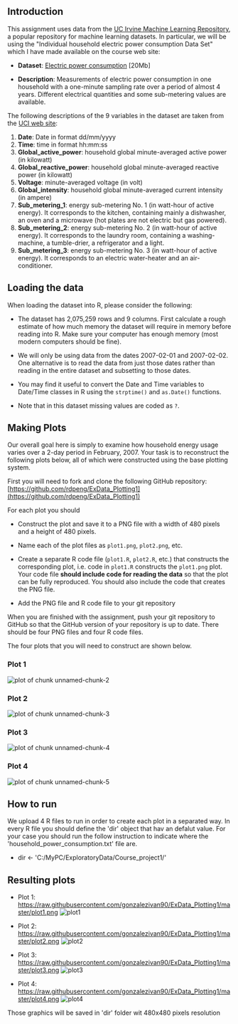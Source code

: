 ## Introduction

This assignment uses data from
the <a href="http://archive.ics.uci.edu/ml/">UC Irvine Machine
Learning Repository</a>, a popular repository for machine learning
datasets. In particular, we will be using the "Individual household
electric power consumption Data Set" which I have made available on
the course web site:


* <b>Dataset</b>: <a href="https://d396qusza40orc.cloudfront.net/exdata%2Fdata%2Fhousehold_power_consumption.zip">Electric power consumption</a> [20Mb]

* <b>Description</b>: Measurements of electric power consumption in
one household with a one-minute sampling rate over a period of almost
4 years. Different electrical quantities and some sub-metering values
are available.


The following descriptions of the 9 variables in the dataset are taken
from
the <a href="https://archive.ics.uci.edu/ml/datasets/Individual+household+electric+power+consumption">UCI
web site</a>:

<ol>
<li><b>Date</b>: Date in format dd/mm/yyyy </li>
<li><b>Time</b>: time in format hh:mm:ss </li>
<li><b>Global_active_power</b>: household global minute-averaged active power (in kilowatt) </li>
<li><b>Global_reactive_power</b>: household global minute-averaged reactive power (in kilowatt) </li>
<li><b>Voltage</b>: minute-averaged voltage (in volt) </li>
<li><b>Global_intensity</b>: household global minute-averaged current intensity (in ampere) </li>
<li><b>Sub_metering_1</b>: energy sub-metering No. 1 (in watt-hour of active energy). It corresponds to the kitchen, containing mainly a dishwasher, an oven and a microwave (hot plates are not electric but gas powered). </li>
<li><b>Sub_metering_2</b>: energy sub-metering No. 2 (in watt-hour of active energy). It corresponds to the laundry room, containing a washing-machine, a tumble-drier, a refrigerator and a light. </li>
<li><b>Sub_metering_3</b>: energy sub-metering No. 3 (in watt-hour of active energy). It corresponds to an electric water-heater and an air-conditioner.</li>
</ol>

## Loading the data





When loading the dataset into R, please consider the following:

* The dataset has 2,075,259 rows and 9 columns. First
calculate a rough estimate of how much memory the dataset will require
in memory before reading into R. Make sure your computer has enough
memory (most modern computers should be fine).

* We will only be using data from the dates 2007-02-01 and
2007-02-02. One alternative is to read the data from just those dates
rather than reading in the entire dataset and subsetting to those
dates.

* You may find it useful to convert the Date and Time variables to
Date/Time classes in R using the `strptime()` and `as.Date()`
functions.

* Note that in this dataset missing values are coded as `?`.


## Making Plots

Our overall goal here is simply to examine how household energy usage
varies over a 2-day period in February, 2007. Your task is to
reconstruct the following plots below, all of which were constructed
using the base plotting system.

First you will need to fork and clone the following GitHub repository:
[https://github.com/rdpeng/ExData_Plotting1](https://github.com/rdpeng/ExData_Plotting1)


For each plot you should

* Construct the plot and save it to a PNG file with a width of 480
pixels and a height of 480 pixels.

* Name each of the plot files as `plot1.png`, `plot2.png`, etc.

* Create a separate R code file (`plot1.R`, `plot2.R`, etc.) that
constructs the corresponding plot, i.e. code in `plot1.R` constructs
the `plot1.png` plot. Your code file **should include code for reading
the data** so that the plot can be fully reproduced. You should also
include the code that creates the PNG file.

* Add the PNG file and R code file to your git repository

When you are finished with the assignment, push your git repository to
GitHub so that the GitHub version of your repository is up to
date. There should be four PNG files and four R code files.


The four plots that you will need to construct are shown below. 


### Plot 1


![plot of chunk unnamed-chunk-2](https://raw.githubusercontent.com/rdpeng/ExData_Plotting1/master/figure/unnamed-chunk-2.png) 


### Plot 2

![plot of chunk unnamed-chunk-3](https://raw.githubusercontent.com/rdpeng/ExData_Plotting1/master/figure/unnamed-chunk-3.png) 


### Plot 3

![plot of chunk unnamed-chunk-4](https://raw.githubusercontent.com/rdpeng/ExData_Plotting1/master/figure/unnamed-chunk-4.png) 


### Plot 4

![plot of chunk unnamed-chunk-5](https://raw.githubusercontent.com/rdpeng/ExData_Plotting1/master/figure/unnamed-chunk-5.png) 


## How to run
We  upload 4 R files to run in order to create each plot in a separated way.
In every R file you should define the 'dir' object that hav an defalut value.
For your case you should run the follow instruction to indicate where the 'household_power_consumption.txt' file are.
 * dir <- 'C:/MyPC/ExploratoryData/Course_project1/'

## Resulting plots
* Plot 1: https://raw.githubusercontent.com/gonzalezivan90/ExData_Plotting1/master/plot1.png
![plot1](https://raw.githubusercontent.com/gonzalezivan90/ExData_Plotting1/master/plot1.png) 


* Plot 2: https://raw.githubusercontent.com/gonzalezivan90/ExData_Plotting1/master/plot2.png
![plot2](https://raw.githubusercontent.com/gonzalezivan90/ExData_Plotting1/master/plot2.png) 


* Plot 3: https://raw.githubusercontent.com/gonzalezivan90/ExData_Plotting1/master/plot3.png
![plot3](https://raw.githubusercontent.com/gonzalezivan90/ExData_Plotting1/master/plot3.png) 


* Plot 4: https://raw.githubusercontent.com/gonzalezivan90/ExData_Plotting1/master/plot4.png
![plot4](https://raw.githubusercontent.com/gonzalezivan90/ExData_Plotting1/master/plot4.png) 


Those graphics will be saved in 'dir' folder wit 480x480 pixels resolution
